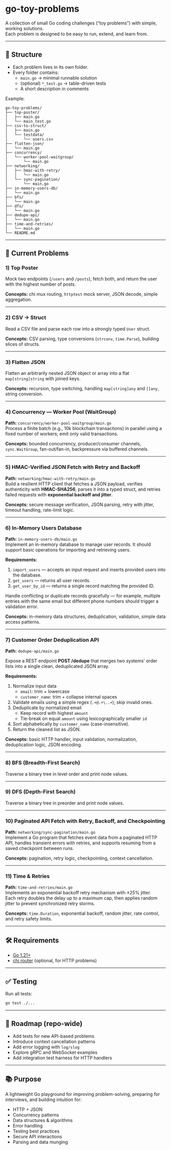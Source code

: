 # go-toy-problems

A collection of small Go coding challenges (“toy problems”) with simple, working solutions.  
Each problem is designed to be easy to run, extend, and learn from.

---

## 📂 Structure

- Each problem lives in its own folder.
- Every folder contains:
  - `main.go` → minimal runnable solution
  - (optional) `*_test.go` → table-driven tests
  - A short description in comments

Example:

```
go-toy-problems/
├── top-poster/
│   ├── main.go
│   └── main_test.go
├── csv-to-struct/
│   ├── main.go
│   └── testdata/
│       └── users.csv
├── flatten-json/
│   └── main.go
├── concurrency/
│   └── worker-pool-waitgroup/
│       └── main.go
├── networking/
│   ├── hmac-with-retry/
│   │   └── main.go
│   └── sync-pagination/
│       └── main.go
├── in-memory-users-db/
│   └── main.go
├── bfs/
│   └── main.go
├── dfs/
│   └── main.go
├── dedupe-api/
│   └── main.go
├── time-and-retries/
│   └── main.go
└── README.md
```

---

## 🚀 Current Problems

### 1) Top Poster

Mock two endpoints (`/users` and `/posts`), fetch both, and return the user with the highest number of posts.

**Concepts:** chi mux routing, `httptest` mock server, JSON decode, simple aggregation.

---

### 2) CSV → Struct

Read a CSV file and parse each row into a strongly typed `User` struct.

**Concepts:** CSV parsing, type conversions (`strconv`, `time.Parse`), building slices of structs.

---

### 3) Flatten JSON

Flatten an arbitrarily nested JSON object or array into a flat `map[string]string` with joined keys.

**Concepts:** recursion, type switching, handling `map[string]any` and `[]any`, string conversion.

---

### 4) Concurrency — Worker Pool (WaitGroup)

**Path:** `concurrency/worker-pool-waitgroup/main.go`  
Process a finite batch (e.g., 10k blockchain transactions) in parallel using a fixed number of workers; emit only valid transactions.

**Concepts:** bounded concurrency, producer/consumer channels, `sync.WaitGroup`, fan-out/fan-in, backpressure via buffered channels.

---

### 5) HMAC-Verified JSON Fetch with Retry and Backoff

**Path:** `networking/hmac-with-retry/main.go`  
Build a resilient HTTP client that fetches a JSON payload, verifies authenticity with **HMAC-SHA256**, parses it into a typed struct, and retries failed requests with **exponential backoff and jitter**.

**Concepts:** secure message verification, JSON parsing, retry with jitter, timeout handling, rate-limit logic.

---

### 6) In-Memory Users Database

**Path:** `in-memory-users-db/main.go`  
Implement an in-memory database to manage user records. It should support basic operations for importing and retrieving users.

**Requirements:**

1. `import_users` — accepts an input request and inserts provided users into the database.
2. `get_users` — returns all user records.
3. `get_user_by_id` — returns a single record matching the provided ID.

Handle conflicting or duplicate records gracefully — for example, multiple entries with the same email but different phone numbers should trigger a validation error.

**Concepts:** in-memory data structures, deduplication, validation, simple data access patterns.

---

### 7) Customer Order Deduplication API

**Path:** `dedupe-api/main.go`

Expose a REST endpoint **POST /dedupe** that merges two systems’ order lists into a single clean, deduplicated JSON array.

**Requirements:**

1. Normalize input data
   - `email`: trim + lowercase
   - `customer_name`: trim + collapse internal spaces
2. Validate emails using a simple regex (`.+@.+\..+`); skip invalid ones.
3. Deduplicate by normalized email
   - Keep record with highest `amount`
   - Tie-break on equal `amount` using lexicographically smaller `id`
4. Sort alphabetically by `customer_name` (case-insensitive).
5. Return the cleaned list as JSON.

**Concepts:** basic HTTP handler, input validation, normalization, deduplication logic, JSON encoding.

---

### 8) BFS (Breadth-First Search)

Traverse a binary tree in level order and print node values.

---

### 9) DFS (Depth-First Search)

Traverse a binary tree in preorder and print node values.

---

### 10) Paginated API Fetch with Retry, Backoff, and Checkpointing

**Path:** `networking/sync-pagination/main.go`  
Implement a Go program that fetches event data from a paginated HTTP API, handles transient errors with retries, and supports resuming from a saved checkpoint between runs.

**Concepts:** pagination, retry logic, checkpointing, context cancellation.

---

### 11) Time & Retries

**Path:** `time-and-retries/main.go`  
Implements an exponential backoff retry mechanism with ±25% jitter.  
Each retry doubles the delay up to a maximum cap, then applies random jitter to prevent synchronized retry storms.

**Concepts:** `time.Duration`, exponential backoff, random jitter, rate control, and retry safety limits.

---

## 🛠️ Requirements

- [Go 1.21+](https://go.dev/dl/)
- [chi router](https://github.com/go-chi/chi) (optional, for HTTP problems)

---

## ✅ Testing

Run all tests:

```bash
go test ./...
```

---

## 🎯 Roadmap (repo-wide)

- Add tests for new API-based problems
- Introduce context cancellation patterns
- Add error logging with `log/slog`
- Explore gRPC and WebSocket examples
- Add integration test harness for HTTP handlers

---

## 📚 Purpose

A lightweight Go playground for improving problem-solving, preparing for interviews, and building intuition for:

- HTTP + JSON
- Concurrency patterns
- Data structures & algorithms
- Error handling
- Testing best practices
- Secure API interactions
- Parsing and data munging
